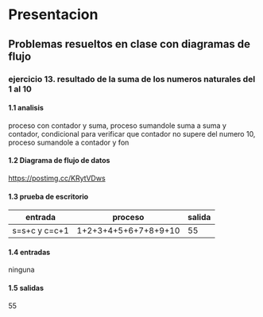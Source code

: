 # Presentacion
## Problemas resueltos en clase con diagramas de flujo
### ejercicio 13. resultado de la suma de los numeros naturales del 1 al 10
#### 1.1 analisis 
proceso con contador y suma, proceso sumandole suma a suma y contador, condicional para verificar que contador no supere del numero 10, proceso sumandole a contador y fon
#### 1.2 Diagrama de flujo de datos
https://postimg.cc/KRytVDws
#### 1.3 prueba de escritorio
|entrada|proceso|salida|
|------------|-------------|----------|
| s=s+c y c=c+1      |   1+2+3+4+5+6+7+8+9+10           |    55     |
#### 1.4 entradas
ninguna
#### 1.5 salidas
55
